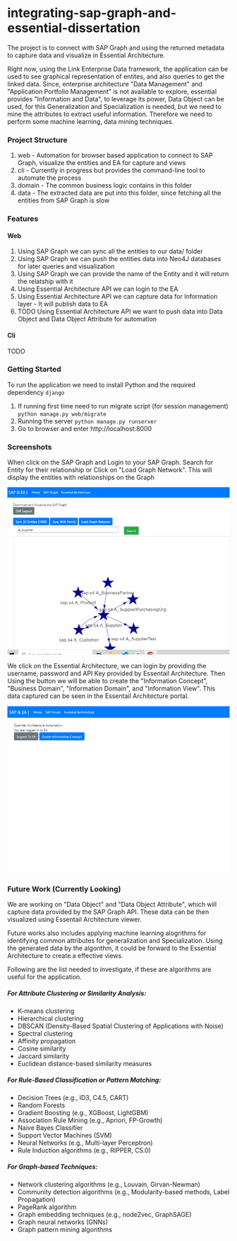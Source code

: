 # integrating-sap-graph-and-essential-dissertation

The project is to connect with SAP Graph and using the returned metadata to capture data and visualize in Essential Architecture. 

Right now, using the Link Enterprise Data framework, the application can be used to see graphical representation of entites, and also queries to get the linked data. Since, enterprise architecture "Data Management" and "Application Portfolio Management" is not available to explore, essential provides "Information and Data", to leverage its power, Data Object can be used, for this Generalization and Specialization is needed, but we need to mine the attributes to extract useful information. Therefore we need to perform some machine learning, data mining techniques.

### Project Structure
1. web - Automation for browser based application to connect to SAP Graph, visualize the entities and EA for capture and views
2. cli - Currently in progress but provides the command-line tool to automate the process
3. domain - The common business logic contains in this folder
4. data - The extracted data are put into this folder, since fetching all the entities from SAP Graph is slow

### Features
#### Web
1. Using SAP Graph we can sync all the entities to our data/ folder
2. Using SAP Graph we can push the entities data into Neo4J databases for later queries and visualization
3. Using SAP Graph we can provide the name of the Entity and it will return the relatship with it
4. Using Essential Architecture API we can login to the EA
5. Using Essential Architecture API we can capture data for Information layer - It will publish data to EA
6. TODO Using Essential Architecture API we want to push data into Data Object and Data Object Attribute for automation
#### Cli
TODO

### Getting Started
To run the application we need to install Python and the required dependency `django`
1. If running first time need to run migrate script (for session management) `python manage.py web/migrate`
2. Running the server `python manage.py runserver`
3. Go to browser and enter http://localhost:8000

### Screenshots

When click on the SAP Graph and Login to your SAP Graph. Search for Entity for their relationship or Click on "Load Graph Network". This will display the entities with relationships on the Graph

![Alt text](./screenshots/sap-graph-entities.PNG "Relationship")


We click on the Essential Architecture, we can login by providing the username, password and API Key provided by Essentail Architecture. Then Using the button we will be able to create the "Information Concept", "Business Domain", "Information Domain", and "Information View". This data captured can be seen in the Essentail Architecture portal.

![Alt text](./screenshots/create-info-concept.PNG "Enterprise Arhitecture")


### Future Work (Currently Looking)

We are working on "Data Object" and "Data Object Attribute", which will capture data provided by the SAP Graph API. These data can be then visualized using Essentail Architecture viewer.

Future works also includes applying machine learning alogrithms for identifying common attributes for generalization and Specialization. Using the generated data by the algorithm, it could be forward to the Essential Architecture to create a effective views.

Following are the list needed to investigate, if these are algorithms are useful for the application.

##### For Attribute Clustering or Similarity Analysis:
- K-means clustering
- Hierarchical clustering
- DBSCAN (Density-Based Spatial Clustering of Applications with Noise)
- Spectral clustering
- Affinity propagation
- Cosine similarity
- Jaccard similarity
- Euclidean distance-based similarity measures

##### For Rule-Based Classification or Pattern Matching:
- Decision Trees (e.g., ID3, C4.5, CART)
- Random Forests
- Gradient Boosting (e.g., XGBoost, LightGBM)
- Association Rule Mining (e.g., Apriori, FP-Growth)
- Naive Bayes Classifier
- Support Vector Machines (SVM)
- Neural Networks (e.g., Multi-layer Perceptron)
- Rule Induction algorithms (e.g., RIPPER, C5.0)

##### For Graph-based Techniques:
- Network clustering algorithms (e.g., Louvain, Girvan-Newman)
- Community detection algorithms (e.g., Modularity-based methods, Label Propagation)
- PageRank algorithm
- Graph embedding techniques (e.g., node2vec, GraphSAGE)
- Graph neural networks (GNNs)
- Graph pattern mining algorithms
